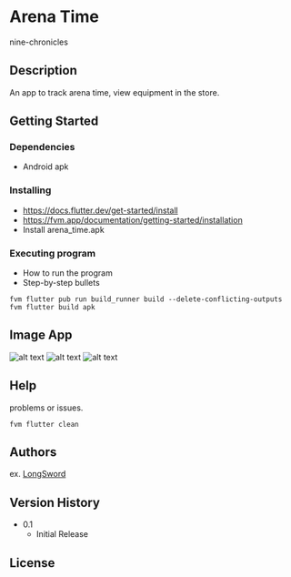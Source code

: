

# Arena Time

nine-chronicles

## Description

An app to track arena time, view equipment in the store.

## Getting Started

### Dependencies

* Android apk


### Installing
* https://docs.flutter.dev/get-started/install 
* https://fvm.app/documentation/getting-started/installation
* Install arena_time.apk


### Executing program

* How to run the program
* Step-by-step bullets
```
fvm flutter pub run build_runner build --delete-conflicting-outputs
fvm flutter build apk
```

## Image App
![alt text](Screenshot_1728105439.png) ![alt text](Screenshot_1728105446.png) ![alt text](Screenshot_1728105453.png)

## Help

problems or issues.
```
fvm flutter clean
```

## Authors

ex. [LongSword](x.com/hoangnvz92)

## Version History

* 0.1
    * Initial Release

## License